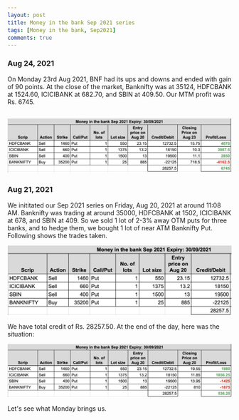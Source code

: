 ```yaml
---
layout: post
title: Money in the bank Sep 2021 series
tags: [Money in the bank, Sep2021]
comments: true
---
```


### Aug 24, 2021
On Monday 23rd Aug 2021, BNF had its ups and downs and ended with gain of 90 points. At the close of the market, Banknifty was at 35124, HDFCBANK at 1524.60, ICICIBANK at 682.70, and SBIN at 409.50. Our MTM profit was Rs. 6745.

![mib_status_aug_23_2021](../assets/img/mib_status_aug_23_2021.jpg)
---
### Aug 21, 2021
We inititated our Sep 2021 series on Friday, Aug 20, 2021 at around 11:08 AM. Banknifty was trading at around 35000, HDFCBANK at 1502, ICICIBANK at 678, and SBIN at 409.
So we sold 1 lot of 2-3% away OTM puts for three banks, and to hedge them, we bought 1 lot of near ATM Banknifty Put. Following shows the trades taken.

![mib_entry_aug_20_2021](../assets/img/mib_entry_aug_20_2021.jpg)

We have total credit of Rs. 28257.50. At the end of the day, here was the situation:

![mib_status_aug_20_2021](../assets/img/mib_status_aug_20_2021.jpg)

Let's see what Monday brings us.
